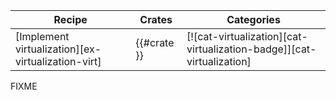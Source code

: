| Recipe | Crates | Categories |
|--------|--------|------------|
| [Implement virtualization][ex-virtualization-virt] | {{#crate }} | [![cat-virtualization][cat-virtualization-badge]][cat-virtualization] |

<div class="hidden">
FIXME
</div>
